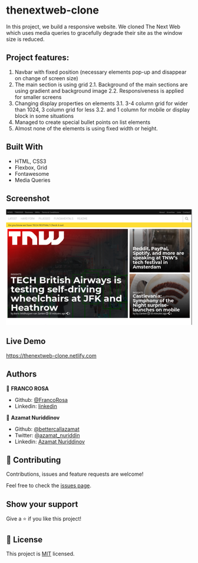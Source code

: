 # thenextweb-clone
In this project, we build a responsive website. We cloned The Next Web which uses media queries to gracefully degrade their site as the window size is reduced.

## Project features:
1. Navbar with fixed position (necessary elements pop-up and disappear on change of screen size)
2. The main section is using grid
2.1. Background of the main sections are using gradient and background image
2.2. Responsiveness is applied for smaller screens
3. Changing display properties on elements
3.1. 3-4 column grid for wider than 1024, 3 column grid for less 
3.2. and 1 column for mobile or display block in some situations
4. Managed to create special bullet points on list elements
5. Almost none of the elements is using fixed width or height. 

## Built With

- HTML, CSS3
- Flexbox, Grid
- Fontawesome
- Media Queries

## Screenshot

![Screenshot](imgs/screenshot.png)

## Live Demo

https://thenextweb-clone.netlify.com

## Authors

👤 **FRANCO ROSA**

- Github: [@FrancoRosa](https://github.com/FrancoRosa)
- Linkedin: [linkedin](https://www.linkedin.com/in/franco-rosa-79972119b)

👤 **Azamat Nuriddinov**

- Github: [@bettercallazamat](https://github.com/bettercallazamat)
- Twitter: [@azamat_nuriddin](https://twitter.com/azamat_nuriddin)
- Linkedin: [Azamat Nuriddinov](https://www.linkedin.com/in/azamat-nuriddinov-57579868)

## 🤝 Contributing

Contributions, issues and feature requests are welcome!

Feel free to check the [issues page](issues/).

## Show your support

Give a ⭐️ if you like this project!

## 📝 License

This project is [MIT](lic.url) licensed.
